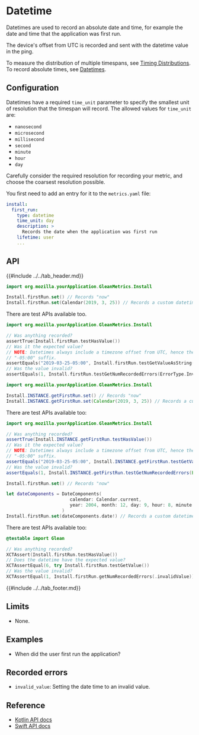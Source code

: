 # Datetime

Datetimes are used to record an absolute date and time, for example the date and time that the application was first run.

The device's offset from UTC is recorded and sent with the datetime value in the ping.

To measure the distribution of multiple timespans, see [Timing Distributions](timing_distribution.md). To record absolute times, see [Datetimes](datetime.md).

## Configuration

Datetimes have a required `time_unit` parameter to specify the smallest unit of resolution that the timespan will record. The allowed values for `time_unit` are:

   - `nanosecond`
   - `microsecond`
   - `millisecond`
   - `second`
   - `minute`
   - `hour`
   - `day`

Carefully consider the required resolution for recording your metric, and choose the coarsest resolution possible.

You first need to add an entry for it to the `metrics.yaml` file:

```YAML
install:
  first_run:
    type: datetime
    time_unit: day
    description: >
      Records the date when the application was first run
    lifetime: user
    ...
```

## API

{{#include ../../tab_header.md}}

<div data-lang="Kotlin" class="tab">

```Kotlin
import org.mozilla.yourApplication.GleanMetrics.Install

Install.firstRun.set() // Records "now"
Install.firstRun.set(Calendar(2019, 3, 25)) // Records a custom datetime
```

There are test APIs available too.

```Kotlin
import org.mozilla.yourApplication.GleanMetrics.Install

// Was anything recorded?
assertTrue(Install.firstRun.testHasValue())
// Was it the expected value?
// NOTE: Datetimes always include a timezone offset from UTC, hence the
// "-05:00" suffix.
assertEquals("2019-03-25-05:00", Install.firstRun.testGetValueAsString())
// Was the value invalid?
assertEquals(1, Install.firstRun.testGetNumRecordedErrors(ErrorType.InvalidValue))
```

</div>

<div data-lang="Java" class="tab">

```Java
import org.mozilla.yourApplication.GleanMetrics.Install

Install.INSTANCE.getFirstRun.set() // Records "now"
Install.INSTANCE.getFirstRun.set(Calendar(2019, 3, 25)) // Records a custom datetime
```

There are test APIs available too:

```Java
import org.mozilla.yourApplication.GleanMetrics.Install

// Was anything recorded?
assertTrue(Install.INSTANCE.getFirstRun.testHasValue())
// Was it the expected value?
// NOTE: Datetimes always include a timezone offset from UTC, hence the
// "-05:00" suffix.
assertEquals("2019-03-25-05:00", Install.INSTANCE.getFirstRun.testGetValueAsString())
// Was the value invalid?
assertEquals(1, Install.INSTANCE.getFirstRun.testGetNumRecordedErrors(ErrorType.InvalidValue))
```

</div>

<div data-lang="Swift" class="tab">

```Swift
Install.firstRun.set() // Records "now"

let dateComponents = DateComponents(
                        calendar: Calendar.current,
                        year: 2004, month: 12, day: 9, hour: 8, minute: 3, second: 29
                     )
Install.firstRun.set(dateComponents.date!) // Records a custom datetime
```

There are test APIs available too:

```Swift
@testable import Glean

// Was anything recorded?
XCTAssert(Install.firstRun.testHasValue())
// Does the datetime have the expected value?
XCTAssertEqual(6, try Install.firstRun.testGetValue())
// Was the value invalid?
XCTAssertEqual(1, Install.firstRun.getNumRecordedErrors(.invalidValue))
```

</div>

{{#include ../../tab_footer.md}}

## Limits

* None.

## Examples

* When did the user first run the application?

## Recorded errors

* `invalid_value`: Setting the date time to an invalid value.

## Reference

* [Kotlin API docs](../../../javadoc/glean/mozilla.telemetry.glean.private/-datetime-metric-type/index.html)
* [Swift API docs](../../../swift/Classes/DatetimeMetricType.html)
